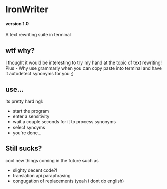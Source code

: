 # IronWriter
#### version 1.0
A text rewriting suite in terminal

## wtf why?
I thought it would be interesting to try my hand at the topic of text rewriting! 
Plus - Why use grammarly when you can copy paste into terminal and have it autodetect synonyms for you ;)

## use...

its pretty hard ngl:
- start the program
- enter a sensitivity
- wait a couple seconds for it to process synonyms
- select synoyms 
- you're done...

## Still sucks?
cool new things coming in the future such as
- slighty decent code?!
- translation api paraphrasing
- congugation of replacements (yeah i dont do english)
